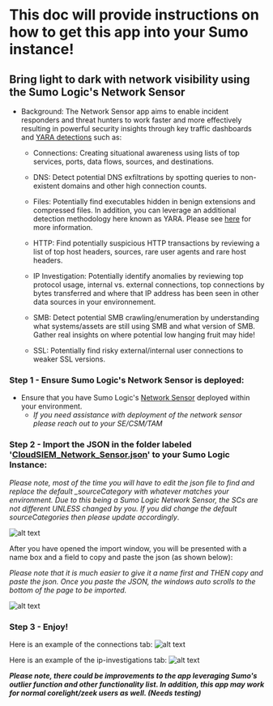 # This doc will provide instructions on how to get this app into your Sumo instance!

## **Bring light to dark with network visibility using the Sumo Logic's Network Sensor**

- Background: The Network Sensor app aims to enable incident responders and threat hunters to work faster and more effectively resulting in powerful security insights through key traffic dashboards and [YARA detections](https://help.sumologic.com/docs/cse/rules/import-yara-rules/) such as:

    - Connections: Creating situational awareness using lists of top services, ports, data flows, sources, and destinations.

    - DNS: Detect potential DNS exfiltrations by spotting queries to non-existent domains and other high connection counts.

    - Files: Potentially find executables hidden in benign extensions and compressed files. In addition, you can leverage an additional detection methodology here known as YARA. Please see [here](https://help.sumologic.com/docs/cse/rules/import-yara-rules/) for more information.

    - HTTP: Find potentially suspicious HTTP transactions by reviewing a list of top host headers, sources, rare user agents and rare host headers.

    - IP Investigation: Potentially identify anomalies by reviewing top protocol usage, internal vs. external connections, top connections by bytes transferred and where that IP address has been seen in other data sources in your environnement. 

    - SMB: Detect potential SMB crawling/enumeration by understanding what systems/assets are still using SMB and what version of SMB. Gather real insights on where potential low hanging fruit may hide!

    - SSL: Potentially find risky external/internal user connections to weaker SSL versions.



### **Step 1 - Ensure Sumo Logic's Network Sensor is deployed**:
- Ensure that you have Sumo Logic's [Network Sensor](https://help.sumologic.com/docs/cse/sensors/network-sensor-deployment-guide/) deployed within your environment. 
    - *If you need assistance with deployment of the network sensor please reach out to your SE/CSM/TAM*


### **Step 2 - Import the JSON in the folder labeled '[CloudSIEM_Network_Sensor.json](/Sumo-Network-Sesnor/CloudSIEM_Network_Sensor.json)' to your Sumo Logic Instance**:  

*Please note, most of the time you will have to edit the json file to find and replace the default _sourceCategory with whatever matches your environment. Due to this being a Sumo Logic Network Sensor, the SCs are not different UNLESS changed by you. If you did change the default sourceCategories then please update accordingly*. 

![alt text](/Sumo-Network-Sesnor/screenshots/import.png)

After you have opened the import window, you will be presented with a name box and a field to copy and paste the json (as shown below):

*Please note that it is much easier to give it a name first and THEN copy and paste the json. Once you paste the JSON, the windows auto scrolls to the bottom of the page to be imported.*


![alt text](/Sumo-Network-Sesnor/screenshots/copy-paste.png)




### **Step 3 - Enjoy!**

Here is an example of the connections tab: 
![alt text](/Sumo-Network-Sesnor/screenshots/connections.png)

Here is an example of the ip-investigations tab: 
![alt text](/Sumo-Network-Sesnor/screenshots/ip-investigation.png)



***Please note, there could be improvements to the app leveraging Sumo's outlier function and other functionality list. In addition, this app may work for normal corelight/zeek users as well. (Needs testing)***
